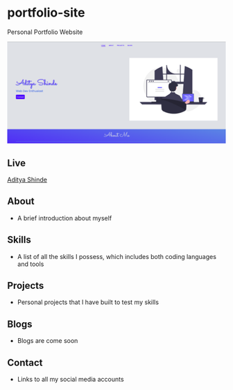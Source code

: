 # portfolio-site

<p>Personal Portfolio Website</p>

<a href="https://adityaashinde.github.io/portfolio/"><img src="./img/readMe-portfolio.png"></a>

## Live

[Aditya Shinde](https://adityaashinde.github.io/portfolio/)

## About

- A brief introduction about myself

## Skills

- A list of all the skills I possess, which includes both coding languages and tools

## Projects

- Personal projects that I have built to test my skills

## Blogs

- Blogs are come soon

## Contact

- Links to all my social media accounts

